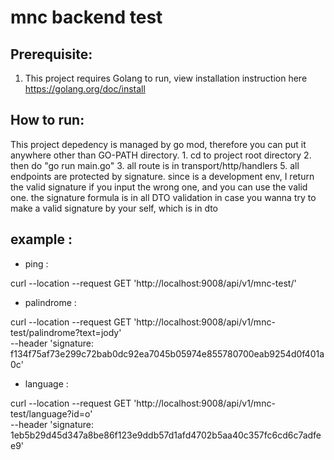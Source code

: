 # mnc backend test

## Prerequisite:

1. This project requires Golang to run, view installation instruction here https://golang.org/doc/install

## How to run:

This project depedency is managed by go mod, therefore you can put it anywhere other than GO-PATH directory.
    1. cd to project root directory 
    2. then do "go run main.go"
    3. all route is in transport/http/handlers
    5. all endpoints are protected by signature. since is a development env, I return the valid signature if you input the wrong one, and you can use the valid one. the signature formula is in all DTO validation in case you wanna try to make a valid signature by your self, which is in dto

## example :

- ping :

curl --location --request GET 'http://localhost:9008/api/v1/mnc-test/'

- palindrome :

curl --location --request GET 'http://localhost:9008/api/v1/mnc-test/palindrome?text=jody' \
--header 'signature: f134f75af73e299c72bab0dc92ea7045b05974e855780700eab9254d0f401a0c'

- language :

curl --location --request GET 'http://localhost:9008/api/v1/mnc-test/language?id=o' \
--header 'signature: 1eb5b29d45d347a8be86f123e9ddb57d1afd4702b5aa40c357fc6cd6c7adfee9'